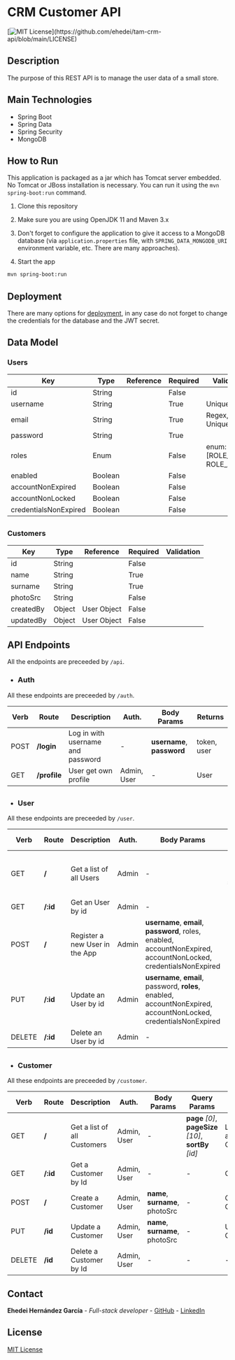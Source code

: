 # CRM Customer API
[![MIT License](https://img.shields.io/apm/l/atomic-design-ui.svg?)](https://github.com/ehedei/tam-crm-api/blob/main/LICENSE)


## Description
The purpose of this REST API is to manage the user data of a small store.

## Main Technologies
- Spring Boot
- Spring Data
- Spring Security
- MongoDB

## How to Run

This application is packaged as a jar which has Tomcat server embedded. No Tomcat or JBoss installation is necessary. You can run it using the ```mvn spring-boot:run``` command.

1. Clone this repository

2. Make sure you are using OpenJDK 11 and Maven 3.x

3. Don't forget to configure the application to give it access to a MongoDB database (via ```application.properties``` file, with ```SPRING_DATA_MONGODB_URI``` environment variable, etc. There are many approaches).

4. Start the app
```sh
mvn spring-boot:run
```

## Deployment
There are many options for [deployment](https://docs.spring.io/spring-boot/docs/current/reference/html/deployment.html), in any case do not forget to change the credentials for the database and the JWT secret.


## Data Model

### Users
| Key          | Type       | Reference      | Required | Validation               |
| ------------ | ---------- | -------------- | -------- | ------------------------ |
| id           | String     |                | False    |                          |
| username     | String     |                | True     | Unique                   |
| email        | String     |                | True     | Regex, Unique            |
| password     | String     |                | True     |                          |
| roles        | Enum       |                | False    | enum: [ROLE_USER, ROLE_ADMIN] |
| enabled      | Boolean    |                | False    |                          |
| accountNonExpired         | Boolean    |                | False    |                          |
| accountNonLocked          | Boolean    |                | False    |                          |
| credentialsNonExpired     | Boolean    |                | False    |                          |


##

### Customers
| Key          | Type       | Reference      | Required | Validation               |
| ------------ | ---------- | -------------- | -------- | ------------------------ |
| id           | String     |                | False    |                          |
| name         | String     |                | True     |                          |
| surname      | String     |                | True     |                          |
| photoSrc     | String     |                | False    |                          |
| createdBy    | Object     | User Object    | False    |                          |
| updatedBy    | Object     | User Object    | False    |                          |

##

## API Endpoints
All the endpoints are preceeded by `/api`.

- ### Auth
All these endpoints are preceeded by `/auth`.

|Verb|Route|Description|Auth.|Body Params|Returns|
|-|-|-|-|-|-|
|POST|**/login** |Log in with username and password|-|**username**, **password**|token, user|
|GET|**/profile** |User get own profile|Admin, User|-|User|

##
- ### User
All these endpoints are preceeded by `/user`.

|Verb|Route|Description|Auth.|Body Params|Query Params|Returns|
|-|-|-|-|-|-|-|
|GET|**/** |Get a list of all Users|Admin|-|**page** _[0]_, <br>**pageSize** _[10]_,<br>**sortBy** _[username]_|List with all Users|
|GET|**/:id** |Get an User by id|Admin|-|-|User|
|POST|**/**|Register a new User in the App|Admin|**username**, **email**, **password**, roles, enabled, accountNonExpired, accountNonLocked, credentialsNonExpired |-|User created||
|PUT|**/:id**|Update an User by id|Admin|**username**, **email**, password, **roles**, enabled, accountNonExpired, accountNonLocked, credentialsNonExpired |-|User updated|
|DELETE|**/:id** |Delete an User by id|Admin|-|-|-|


##
- ### Customer
All these endpoints are preceeded by `/customer`.

|Verb|Route|Description|Auth.|Body Params|Query Params|Returns|
|-|-|-|-|-|-|-|
|GET|**/** |Get a list of all Customers|Admin, User|-|**page** _[0]_, <br>**pageSize** _[10]_,<br>**sortBy** _[id]_|List with all Customers|
|GET|**/:id** |Get a Customer by Id|Admin, User|-|-|Customer|
|POST|**/** |Create a Customer|Admin, User|**name**, **surname**, photoSrc |-|Created Customer|
|PUT|**/id** |Update a Customer|Admin, User|**name**, **surname**, photoSrc|-|Updated Customer|
|DELETE|**/id** |Delete a Customer by Id|Admin, User|-|-|-|
##

## Contact
**Ehedei Hernández García** - _Full-stack developer_ - [GitHub](https://github.com/ehedei) - [LinkedIn](https://linkedin.com/in/ehedeihg/)

## License
[MIT License](https://github.com/ehedei/tam-crm-api/blob/main/LICENSE)
